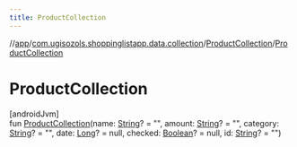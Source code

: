 ```yaml
---
title: ProductCollection
---
```

//[app](../../../index.html)/[com.ugisozols.shoppinglistapp.data.collection](../index.html)/[ProductCollection](index.html)/[ProductCollection](-product-collection.html)



# ProductCollection



[androidJvm]\
fun [ProductCollection](-product-collection.html)(name: [String](https://kotlinlang.org/api/latest/jvm/stdlib/kotlin/-string/index.html)? = "", amount: [String](https://kotlinlang.org/api/latest/jvm/stdlib/kotlin/-string/index.html)? = "", category: [String](https://kotlinlang.org/api/latest/jvm/stdlib/kotlin/-string/index.html)? = "", date: [Long](https://kotlinlang.org/api/latest/jvm/stdlib/kotlin/-long/index.html)? = null, checked: [Boolean](https://kotlinlang.org/api/latest/jvm/stdlib/kotlin/-boolean/index.html)? = null, id: [String](https://kotlinlang.org/api/latest/jvm/stdlib/kotlin/-string/index.html)? = "")




